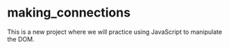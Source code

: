 # making_connections
This is a new project where we will practice using JavaScript to manipulate the DOM.

